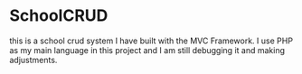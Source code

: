 # SchoolCRUD
this is a school crud system I have built with the MVC Framework. I use PHP as my main language in this project and I am still debugging it and making adjustments.
